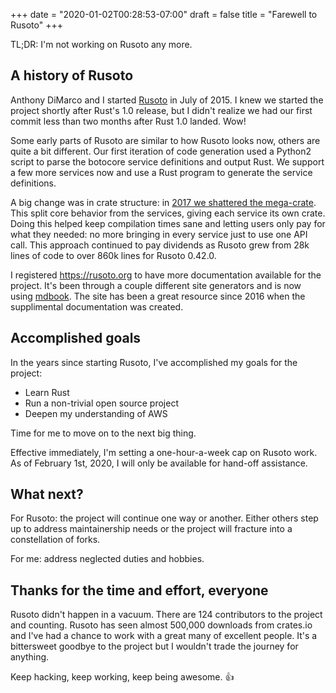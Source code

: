 +++
date = "2020-01-02T00:28:53-07:00"
draft = false
title = "Farewell to Rusoto"
+++

TL;DR: I'm not working on Rusoto any more.

## A history of Rusoto

Anthony DiMarco and I started [Rusoto](https://github.com/rusoto/rusoto) in July of 2015. I knew we started the project shortly after Rust's 1.0 release, but I didn't realize we had our first commit less than two months after Rust 1.0 landed. Wow!

Some early parts of Rusoto are similar to how Rusoto looks now, others are quite a bit different. Our first iteration of code generation used a Python2 script to parse the botocore service definitions and output Rust. We support a few more services now and use a Rust program to generate the service definitions.

A big change was in crate structure: in [2017 we shattered the mega-crate](https://github.com/rusoto/rusoto/releases/tag/rusoto-v0.25.0). This split core behavior from the services, giving each service its own crate. Doing this helped keep compilation times sane and letting users only pay for what they needed: no more bringing in every service just to use one API call. This approach continued to pay dividends as Rusoto grew from 28k lines of code to over 860k lines for Rusoto 0.42.0.

I registered https://rusoto.org to have more documentation available for the project. It's been through a couple different site generators and is now using [mdbook](https://github.com/rust-lang/mdBook). The site has been a great resource since 2016 when the supplimental documentation was created.

## Accomplished goals

In the years since starting Rusoto, I've accomplished my goals for the project:

* Learn Rust
* Run a non-trivial open source project
* Deepen my understanding of AWS

Time for me to move on to the next big thing.

Effective immediately, I'm setting a one-hour-a-week cap on Rusoto work. As of February 1st, 2020, I will only be available for hand-off assistance.

## What next?

For Rusoto: the project will continue one way or another. Either others step up to address maintainership needs or the project will fracture into a constellation of forks.

For me: address neglected duties and hobbies.

## Thanks for the time and effort, everyone

Rusoto didn't happen in a vacuum. There are 124 contributors to the project and counting. Rusoto has seen almost 500,000 downloads from crates.io and I've had a chance to work with a great many of excellent people. It's a bittersweet goodbye to the project but I wouldn't trade the journey for anything.

Keep hacking, keep working, keep being awesome. 👍
